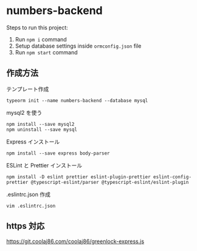 # numbers-backend

Steps to run this project:

1. Run `npm i` command
2. Setup database settings inside `ormconfig.json` file
3. Run `npm start` command

## 作成方法

テンプレート作成
```
typeorm init --name numbers-backend --database mysql
```

mysql2 を使う
```shell script
npm install --save mysql2
npm uninstall --save mysql
```

Express インストール
```
npm install --save express body-parser
```

ESLint と Prettier インストール
```shell script
npm install -D eslint prettier eslint-plugin-prettier eslint-config-prettier @typescript-eslint/parser @typescript-eslint/eslint-plugin
```

.eslintrc.json 作成
```shell script
vim .eslintrc.json
```

## https 対応

https://git.coolaj86.com/coolaj86/greenlock-express.js

